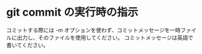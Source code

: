 # git commit の実行時の指示

コミットする際には -m オプションを使わず、コミットメッセージを一時ファイルに出力し、そのファイルを使用してください。
コミットメッセージは英語で書いてください。

